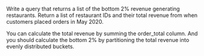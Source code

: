 Write a query that returns a list of the bottom 2% revenue generating restaurants. 
Return a list of restaurant IDs and their total revenue from when customers placed orders in May 2020.

You can calculate the total revenue by summing the order_total column. 
And you should calculate the bottom 2% by partitioning the total revenue into evenly distributed buckets.